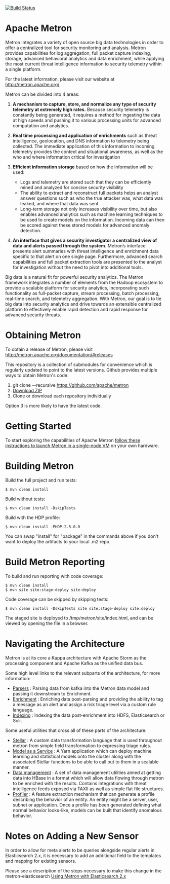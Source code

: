 [![Build Status](https://travis-ci.org/apache/metron.svg?branch=master)](https://travis-ci.org/apache/metron)
 
# Apache Metron

Metron integrates a variety of open source big data technologies in order
to offer a centralized tool for security monitoring and analysis. Metron
provides capabilities for log aggregation, full packet capture indexing,
storage, advanced behavioral analytics and data enrichment, while applying
the most current threat intelligence information to security telemetry
within a single platform.

For the latest information, please visit our website at http://metron.apache.org/
 
Metron can be divided into 4 areas:

1. **A mechanism to capture, store, and normalize any type of security
telemetry at extremely high rates.**  Because security telemetry is constantly
being generated, it requires a method for ingesting the data at high speeds 
and pushing it to various processing units for advanced computation and analytics.  

2. **Real time processing and application of enrichments** such as threat
intelligence, geolocation, and DNS information to telemetry being collected.
The immediate application of this information to incoming telemetry provides
the context and situational awareness, as well as the who and where 
information critical for investigation

3. **Efficient information storage** based on how the information will be used:
   - Logs and telemetry are stored such that they can be efficiently mined and
analyzed for concise security visibility
   - The ability to extract and reconstruct full packets helps an analyst answer 
questions such as who the true attacker was, what data was leaked, and where 
that data was sent
   - Long-term storage not only increases visibility over time, but also enables 
advanced analytics such as machine learning techniques to be used to create 
models on the information.  Incoming data can then be scored against these 
stored models for advanced anomaly detection.  

4. **An interface that gives a security investigator a centralized view of data 
and alerts passed through the system.**  Metron’s interface presents alert 
summaries with threat intelligence and enrichment data specific to that alert 
on one single page.  Furthermore, advanced search capabilities and full packet 
extraction tools are presented to the analyst for investigation without the 
need to pivot into additional tools.   

Big data is a natural fit for powerful security analytics. The Metron
framework integrates a number of elements from the Hadoop ecosystem to provide
a scalable platform for security analytics, incorporating such functionality as
full-packet capture, stream processing, batch processing, real-time search, and
telemetry aggregation.  With Metron, our goal is to tie big data into security
analytics and drive towards an extensible centralized platform to effectively
enable rapid detection and rapid response for advanced security threats.  

# Obtaining Metron

To obtain a release of Metron, please visit http://metron.apache.org/documentation/#releases

This repository is a collection of submodules for convenience which is regularly
updated to point to the latest versions. Github provides multiple ways to obtain
Metron's code:

1. git clone --recursive https://github.com/apache/metron
2. [Download ZIP](https://github.com/apache/metron/archive/master.zip)
3. Clone or download each repository individually

Option 3 is more likely to have the latest code.

# Getting Started

To start exploring the capabilities of Apache Metron [follow these instructions to launch Metron in a single-node VM](metron-deployment/vagrant/full-dev-platform) on your own hardware.  

# Building Metron

Build the full project and run tests:
```
$ mvn clean install
```

Build without tests:
```
$ mvn clean install -DskipTests
```

Build with the HDP profile:
```
$ mvn clean install -PHDP-2.5.0.0
```

You can swap "install" for "package" in the commands above if you don't want to deploy the artifacts to your local .m2 repo.

# Build Metron Reporting

To build and run reporting with code coverage:
```
$ mvn clean install
$ mvn site site:stage-deploy site:deploy
```

Code coverage can be skipped by skipping tests:
```
$ mvn clean install -DskipTests site site:stage-deploy site:deploy
```

The staged site is deployed to /tmp/metron/site/index.html, and can be viewed by opening the file in a browser.

# Navigating the Architecture

Metron is at its core a Kappa architecture with Apache Storm as the processing
component and Apache Kafka as the unified data bus.

Some high level links to the relevant subparts of the architecture, for
more information:
* [Parsers](metron-platform/metron-parsers) : Parsing data from kafka into the Metron data model and passing it downstream to Enrichment.  
* [Enrichment](metron-platform/metron-enrichment) : Enriching data post-parsing and providing the ability to tag a message as an alert and assign a risk triage level via a custom rule language.
* [Indexing](metron-platform/metron-indexing) : Indexing the data post-enrichment into HDFS, Elasticsearch or Solr.

Some useful utilities that cross all of these parts of the architecture:
* [Stellar](metron-platform/metron-common) : A custom data transformation language that is used throughout metron from simple field transformation to expressing triage rules.
* [Model as a Service](metron-analytics/metron-maas-service) : A Yarn application which can deploy machine learning and statistical models onto the cluster along with the associated Stellar functions to be able to call out to them in a scalable manner.
* [Data management](metron-platform/metron-data-management) : A set of data management utilities aimed at getting data into HBase in a format which will allow data flowing through metron to be enriched with the results.  Contains integrations with threat intelligence feeds exposed via TAXII as well as simple flat file structures.
* [Profiler](metron-analytics/metron-profiler) : A feature extraction mechanism that can generate a profile describing the behavior of an entity. An entity might be a server, user, subnet or application. Once a profile has been generated defining what normal behavior looks-like, models can be built that identify anomalous behavior.

# Notes on Adding a New Sensor
In order to allow for meta alerts to be queries alongside regular alerts in Elasticsearch 2.x,
it is necessary to add an additional field to the templates and mapping for existing sensors.

Please see a description of the steps necessary to make this change in the metron-elasticsearch [Using Metron with Elasticsearch 2.x](./metron-platform/metron-elasticsearch#using-metron-with-elasticsearch-2x)